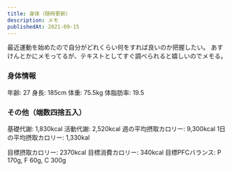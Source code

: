 ```yaml
---
title: 身体（随時更新）
description: メモ
publishedAt: 2021-09-15
---
```


最近運動を始めたので自分がどれくらい何をすれば良いのか把握したい。
あすけんとかにメモってるが、テキストとしてすぐ調べられると嬉しいのでメモる。

### 身体情報

年齢: 27
身長: 185cm
体重: 75.5kg
体脂肪率: 19.5

### その他（端数四捨五入）

基礎代謝: 1,830kcal
活動代謝: 2,520kcal
週の平均摂取カロリー: 9,300kcal
1日の平均摂取カロリー: 1,330kal

目標摂取カロリー: 2370kcal
目標消費カロリー: 340kcal
目標PFCバランス: P 170g, F 60g, C 300g

